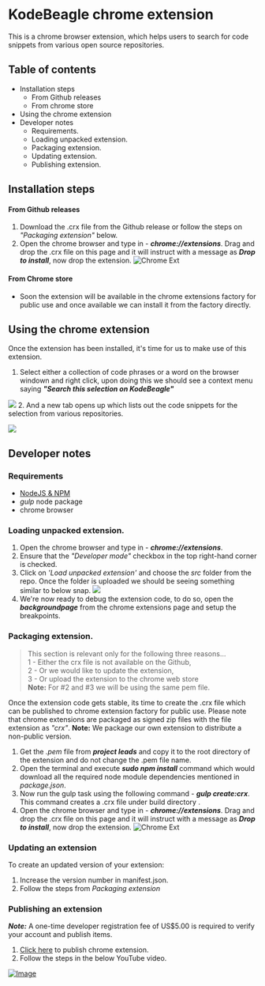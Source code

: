# KodeBeagle chrome extension
This is a chrome browser extension, which helps users to search for code snippets from various open source repositories.
## Table of contents
* Installation steps
    *  From Github releases
    *  From chrome store
* Using the chrome extension
* Developer notes
    * Requirements.
    * Loading unpacked extension.
    * Packaging extension.
    * Updating extension.
    * Publishing extension.

## Installation steps
#### From Github releases
1. Download the .crx file from the Github release or follow the steps on _"Packaging extension"_ below.
2. Open the chrome browser and type in - _**chrome://extensions**_. Drag and drop the .crx file on this page and it will instruct with a message as _**Drop to install**_,  now drop the extension.
![Chrome Ext](http://chrome-extension-downloader.com/images/chrome-extensions-drop.png)

#### From Chrome store
- Soon the extension will be available in the chrome extensions factory for public use and once available we can install it from the factory directly.

## Using the chrome extension
Once the extension has been installed, it's time for us to make use of this extension.

1. Select either a collection of code phrases or a word on the browser windown and right click, upon doing this we should see a context menu saying _**"Search this selection on KodeBeagle"**_

![](https://lh3.googleusercontent.com/VIVI2nE10YGgJsKiCY-Ac_5BI9K9ikomSbZ325Q_yLpfKpRulQtB_WLOvXx7D2hhVyzNLD1yRlEvs3RnY9dBhlJLtj8XryOacUSQwTofiqTwZ7JLNgKo4-BVt-JdviAOmLFNitOOnDKjFtviM37DQmYUCcXpYdHwqFn1NlV23ugqxrfP6zSb8hXoDA1Kot2wM2B0yhEfGG58eS49bqyAvkFb238loIVGgsXbQuhY-eoNsOOu0L9OZhstx2Y217x9f8IsQDcTevC3R0pM5Lq-h5L2moi9V6r2L4LF6iYLP0PhLhG5YEdFiSvUueaUwZa2tD4PuPbdr1th5sPTlX-FxNALQXug9IShzjnIW6_5zZSZB5ImDEUxwt1v0Furoe1N52TGyH_KLe0gJccxWpZNV-yG9wFX0PdEYQpfqPtGhmfM8Z1bc2-z577YWiD561JFT4GNqdDEddrkaI1g4L5mVvO-tK7kxpiBqIbpln9wIXYUqfXLb9KaMrv6qKBJ_6FTVIxl8em9qLA9S6m-_rLe69yxYUn_j30F_2wiGE_lCdE=w1354-h447-no)
2. And a new tab opens up which lists out the code snippets for the selection from various repositories.

![](https://lh3.googleusercontent.com/fF8uuEASxzulF94sLk8uhNVpvkaQUIBD-GdxPgucC-5smOSWh25oCPeNpMlVymgPZeudRTAz-G7bDbQ_4OSySTbwOKeNKIJ7mrvJXWsMZenitsiHvoYSBl69h85mRd3933AgR51QB2Rskj1yTPruiJe7i1a3IyEo68ASW5czsKfWYv1kta3xgURh098fYk8lfCXU140ye1Jb7vcLAsKJZK272RJEXiMDQjq8qHHlhk5fq-GQ2l1OT4-3e3YX1wjd1OckLK8-QZvUQzrsd0BIQaHbPaQ-O_Ry4q6hBERcx32OXi1sMzx_8RmxRDLOVzBqMrFp18nX-RUYy6rFKwAt0qTBZnnn4BVl7tZ3s2fCZwF0qzTSZi86FCcLjrRrgVijWt1_NCquhuuzBV-DsLr5Hgbdd4zfR_tqJpKtw1eZ_z-Ln7_LqpdO9ZKlpsPHfkt2H94jIY16G6mypV1g6o12QDdQrKk3cE396T3p2m3FAiwqjuS0Ki90oA1hbOP-hs4HxWeDu6J2wioj7mD1RMifKoBN-sJTthBDSazXpWbKzDI=w1227-h655-no)

## Developer notes
### Requirements
* [NodeJS & NPM](http://nodejs.org/download)
* _gulp_ node package
* chrome browser

### Loading unpacked extension.
1. Open the chrome browser and type in - _**chrome://extensions**_.
2. Ensure that the _"Developer mode"_ checkbox in the top right-hand corner is checked.
3. Click on _'Load unpacked extension'_ and choose the _src_ folder from the repo. Once the folder is uploaded we should be seeing something similar to below snap.
![](https://lh3.googleusercontent.com/gq2oEklOjp4d_CuC-5v8x1uIMeRPu0OPtC5lO2Ci3LjtaMf5YHAyuCILdNVWW0__44r0TawYJpdAZgBwSeuxB3gHUSagI_GeqNWuNFjOILRETJtqTYwm-W-wZ3-dwvkZAL-I8leVP9Fs-yh1BJl3c7u3jr3F8yiL2WNa-oHe1W1RVGcpAvjjCLlyNlCAKLxlI58eZ35cwJ0dOQyVyNA5WhHeRFxdef-cVNT46dpGeEQwl7i9maIuZbmVkKhGSqkZcAmBbUtPOqZ-Rkz3lqT1i36KUhP0tajNCcTie6QKxPe0HcN6qXkxkB3fLqkIJqS4OgTr-UOqQ8emxUjzMQg4IlID8Dz6hQffXDWLMaLEUR__cbxaVXiMPTgd4pBKG2B47RfymA9O8MGSWlY12c3UiVyxv13m8FifWH1T9g1gr4bZbxKChqOYT_QchIk_KoSj5FQfUpQhpsDrWRTlRD_pXT9OPcq_98dP4nk4QsJTW-UmVNWZ7dYkF-AnNw0C1P3bcakAx6Lfbtktjf-lRGknrgWHYtrYo3yr2CESdgh7HR0=w988-h455-no)
4. We're now ready to debug the extension code, to do so, open the _**backgroundpage**_ from the chrome extensions page and setup the breakpoints.  

### Packaging extension.
> This section is relevant only for the following three reasons...              
> 1 - Either the crx file is not available on the Github,   
> 2 - Or we would like to update the extension,     
> 3 - Or upload the extension to the chrome web store  
> **Note:** For #2 and #3 we will be using the same pem file.

Once the extension code gets stable, its time to create the .crx file which can be published to chrome extension factory for public use. Please note that chrome extensions are packaged as signed zip files with the file extension as _"crx"_.
**Note:** We package our own extension to distribute a non-public version.
1. Get the _.pem_ file from **_project leads_** and copy it to the root directory of the extension and do not change the .pem file name.
2. Open the terminal and execute _**sudo npm install**_ command which would download all the required node module dependencies mentioned in _package.json_.
3. Now run the gulp task using the following command - _**gulp create:crx**_. This command creates a .crx file under build directory .
4. Open the chrome browser and type in - _**chrome://extensions**_. Drag and drop the .crx file on this page and it will instruct with a message as _**Drop to install**_, now drop the extension.
![Chrome Ext](http://chrome-extension-downloader.com/images/chrome-extensions-drop.png)

### Updating an extension
To create an updated version of your extension:
1. Increase the version number in manifest.json.
2. Follow the steps from _Packaging extension_

### Publishing an extension
**_Note:_** A one-time developer registration fee of US$5.00 is required to verify your account and publish items.

1. [Click here](https://chrome.google.com/webstore/developer/dashboard) to publish chrome extension.
2. Follow the steps in the below YouTube video.

[![Image](http://img.youtube.com/vi/Gn_jlvkHTnM/0.jpg)](https://www.youtube.com/watch?v=Gn_jlvkHTnM)
